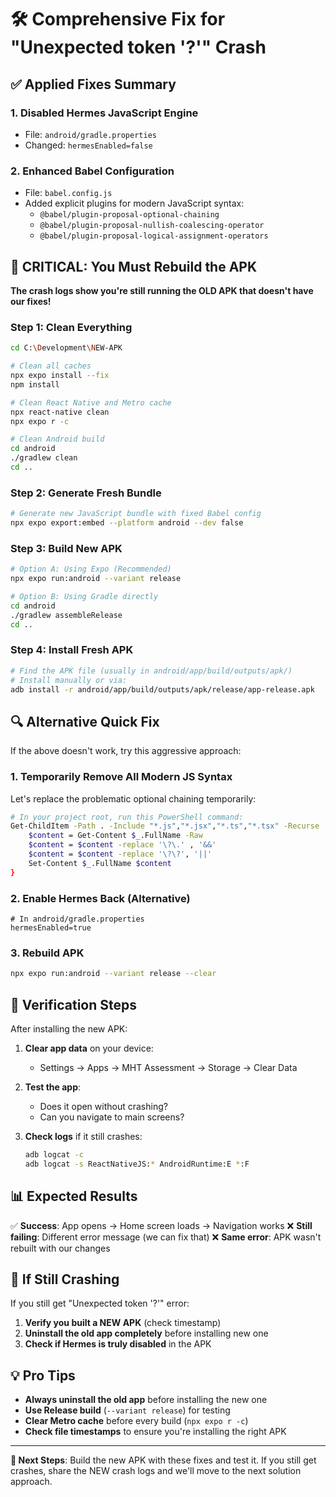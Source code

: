 # 🛠️ Comprehensive Fix for "Unexpected token '?'" Crash

## ✅ Applied Fixes Summary

### 1. **Disabled Hermes JavaScript Engine**
- File: `android/gradle.properties`
- Changed: `hermesEnabled=false`

### 2. **Enhanced Babel Configuration**
- File: `babel.config.js` 
- Added explicit plugins for modern JavaScript syntax:
  - `@babel/plugin-proposal-optional-chaining`
  - `@babel/plugin-proposal-nullish-coalescing-operator`
  - `@babel/plugin-proposal-logical-assignment-operators`

## 🚨 CRITICAL: You Must Rebuild the APK

**The crash logs show you're still running the OLD APK that doesn't have our fixes!**

### Step 1: Clean Everything
```bash
cd C:\Development\NEW-APK

# Clean all caches
npx expo install --fix
npm install

# Clean React Native and Metro cache
npx react-native clean
npx expo r -c

# Clean Android build
cd android
./gradlew clean
cd ..
```

### Step 2: Generate Fresh Bundle
```bash
# Generate new JavaScript bundle with fixed Babel config
npx expo export:embed --platform android --dev false
```

### Step 3: Build New APK
```bash
# Option A: Using Expo (Recommended)
npx expo run:android --variant release

# Option B: Using Gradle directly
cd android
./gradlew assembleRelease
cd ..
```

### Step 4: Install Fresh APK
```bash
# Find the APK file (usually in android/app/build/outputs/apk/)
# Install manually or via:
adb install -r android/app/build/outputs/apk/release/app-release.apk
```

## 🔍 Alternative Quick Fix

If the above doesn't work, try this aggressive approach:

### 1. Temporarily Remove All Modern JS Syntax
Let's replace the problematic optional chaining temporarily:

```bash
# In your project root, run this PowerShell command:
Get-ChildItem -Path . -Include "*.js","*.jsx","*.ts","*.tsx" -Recurse | ForEach-Object {
    $content = Get-Content $_.FullName -Raw
    $content = $content -replace '\?\.' , '&&'
    $content = $content -replace '\?\?', '||'
    Set-Content $_.FullName $content
}
```

### 2. Enable Hermes Back (Alternative)
```properties
# In android/gradle.properties
hermesEnabled=true
```

### 3. Rebuild APK
```bash
npx expo run:android --variant release --clear
```

## 🎯 Verification Steps

After installing the new APK:

1. **Clear app data** on your device:
   - Settings → Apps → MHT Assessment → Storage → Clear Data

2. **Test the app**:
   - Does it open without crashing?
   - Can you navigate to main screens?

3. **Check logs** if it still crashes:
   ```bash
   adb logcat -c
   adb logcat -s ReactNativeJS:* AndroidRuntime:E *:F
   ```

## 📊 Expected Results

✅ **Success**: App opens → Home screen loads → Navigation works
❌ **Still failing**: Different error message (we can fix that)
❌ **Same error**: APK wasn't rebuilt with our changes

## 🚨 If Still Crashing

If you still get "Unexpected token '?'" error:

1. **Verify you built a NEW APK** (check timestamp)
2. **Uninstall the old app completely** before installing new one
3. **Check if Hermes is truly disabled** in the APK

## 💡 Pro Tips

- **Always uninstall the old app** before installing the new one
- **Use Release build** (`--variant release`) for testing
- **Clear Metro cache** before every build (`npx expo r -c`)
- **Check file timestamps** to ensure you're installing the right APK

---

**🔄 Next Steps**: Build the new APK with these fixes and test it. If you still get crashes, share the NEW crash logs and we'll move to the next solution approach.
